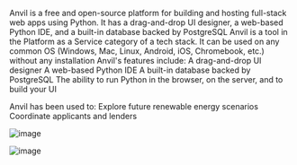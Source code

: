 Anvil is a free and open-source platform for building and hosting full-stack web apps using Python. It has a drag-and-drop UI designer, a web-based Python IDE, and a built-in database backed by PostgreSQL
Anvil is a tool in the Platform as a Service category of a tech stack. It can be used on any common OS (Windows, Mac, Linux, Android, iOS, Chromebook, etc.) without any installation
Anvil's features include: 
A drag-and-drop UI designer
A web-based Python IDE
A built-in database backed by PostgreSQL
The ability to run Python in the browser, on the server, and to build your UI

Anvil has been used to: 
Explore future renewable energy scenarios
Coordinate applicants and lenders

![image](https://github.com/Nataraj2001/Python_website/assets/106070514/4491306a-1ec5-4151-ad4a-4eb598593609)

![image](https://github.com/Nataraj2001/Python_website/assets/106070514/c433f759-9753-4f29-9e66-25592c45d046)

